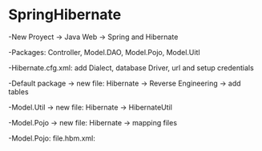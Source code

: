 # SpringHibernate

-New Proyect -> Java Web -> Spring and Hibernate

-Packages: Controller, Model.DAO, Model.Pojo, Model.Uitl

-Hibernate.cfg.xml: add Dialect, database Driver, url and setup credentials

-Default package -> new file: Hibernate -> Reverse Engineering -> add tables

-Model.Util -> new file: Hibernate -> HibernateUtil

-Model.Pojo -> new file: Hibernate -> mapping files

-Model.Pojo: file.hbm.xml: <hibernate-mapping auto-import="true" >



